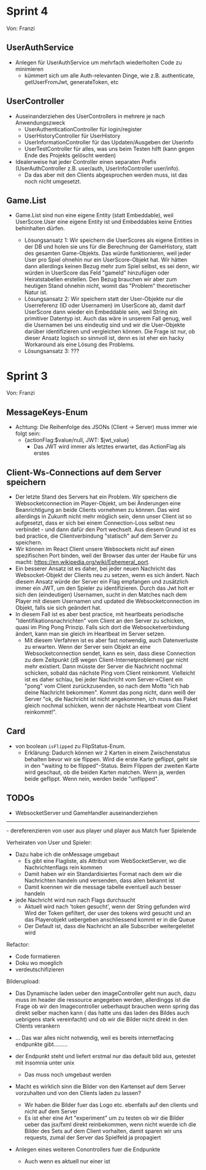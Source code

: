 # Sprint 4

Von: Franzi

## UserAuthService

- Anlegen für UserAuthService um mehrfach wiederholten Code zu minimieren
    - kümmert sich um alle Auth-relevanten Dinge, wie z.B. authenticate, getUserFromJwt, generateToken, etc

## UserController

- Auseinanderziehen des UserControllers in mehrere je nach Anwendungszweck
    - UserAuthenticationController für login/register
    - UserHistoryController für UserHistory
    - UserInformationController für das Updaten/Ausgeben der Userinfo
    - UserTestController für alles, was uns beim Testen hilft (kann gegen Ende des Projekts gelöscht werden)
- Idealerweise hat jeder Controller einen separaten Prefix (UserAuthController z.B. user/auth, UserInfoController
  user/info).
    - Da das aber mit den Clients abgesprochen werden muss, ist das noch nicht umgesetzt.

## Game.List<UserScore>

- Game.List<UserScores> sind nun eine eigene Entity (statt Embeddable), weil UserScore.User eine eigene Entity ist und
  Embeddables keine Entities behinhalten dürfen.
    - Lösungsansatz 1: Wir speichern die UserScores als eigene Entities in der DB und holen sie uns für die Berechnung
      der GameHistory, statt des gesamten Game-Objekts. Das würde funktionieren, weil jeder User pro Spiel ohnehin nur
      ein UserScore-Objekt hat. Wir hätten dann allerdings keinen Bezug mehr zum Spiel selbst, es sei denn, wir würden
      in UserScore das Feld "gameId" hinzufügen oder Heiratstabellen erstellen. Den Bezug brauchen wir aber zum heutigen
      Stand ohnehin nicht, womit das "Problem" theoretischer Natur ist.
    - Lösungsansatz 2: Wir speichern statt der User-Objekte nur die Userreferenz (ID oder Usernamen) im UserScore ab,
      damit darf UserScore dann wieder ein Embeddable sein, weil String ein primitiver Datentyp ist. Auch das wäre in
      unserem Fall genug, weil die Usernamen bei uns eindeutig sind und wir die User-Objekte darüber identifizieren und
      vergleichen können. Die Frage ist nur, ob dieser Ansatz logisch so sinnvoll ist, denn es ist eher ein hacky
      Workaround als eine Lösung des Problems.
    - Lösungsansatz 3: ???

# Sprint 3

Von: Franzi

## MessageKeys-Enum

- Achtung: Die Reihenfolge des JSONs (Client -> Server) muss immer wie folgt sein:
    - {actionFlag:$value/null, JWT: $jwt_value}
        - Das JWT wird immer als letztes erwartet, das ActionFlag als erstes

## Client-Ws-Connections auf dem Server speichern

- Der letzte Stand des Servers hat ein Problem. Wir speichern die Websocketconnection im Player-Objekt, um bei
  Änderungen eine Beanrichtigung an beide Clients vornehmen zu können. Das wird allerdings in Zukunft nicht mehr möglich
  sein, denn unser Client ist so aufgesetzt, dass er sich bei einem Connection-Loss selbst neu verbindet - und dann
  dafür den Port wechselt. Aus diesem Grund ist es bad practice, die Clientverbindung "statisch" auf dem Server zu
  speichern.
- Wir können im React Client unsere Websockets nicht auf einen spezifischen Port binden, weil der Browser das unter der
  Haube für uns macht: https://en.wikipedia.org/wiki/Ephemeral_port.
- Ein besserer Ansatz ist es daher, bei jeder neuen Nachricht das Websocket-Objekt der Clients neu zu setzen, wenn es
  sich ändert. Nach diesem Ansatz würde der Server ein Flag empfangen und zusätzlich immer ein JWT, um den Spieler zu
  identifizieren. Durch das Jwt holt er sich den (eindeutigen) Usernamen, sucht in den Matches nach dem Player mit
  diesem Usernamen und updated die Websocketconnection im Objekt, falls sie sich geändert hat.
- In diesem Fall ist es aber best practice, mit heartbeats periodische "Identifikationsnachrichten" vom Client an den
  Server zu schicken, quasi im Ping Pong Prinzip. Falls sich dort die Websocketverbindung ändert, kann man sie gleich im
  Heartbeat im Server setzen.
    - Mit diesem Verfahren ist es aber fast notwendig, auch Datenverluste zu erwarten. Wenn der Server sein Objekt an
      eine Websocketconnection sendet, kann es sein, dass diese Connection zu dem Zeitpunkt (zB wegen
      Client-Internetproblemen) gar nicht mehr existiert. Dann müsste der Server die Nachricht nochmal schicken, sobald
      das nächste Ping vom Client reinkommt. Vielleicht ist es daher schlau, bei jeder Nachricht vom Server->Client
      ein "pong" vom Client zurückzusenden, so nach dem Motto "ich hab deine Nachricht bekommen". Kommt das pong nicht,
      dann weiß der Server "ok, die Nachricht ist nicht angekommen, ich muss das Paket gleich nochmal schicken, wenn der
      nächste Heartbeat vom Client reinkommt!".

## Card

- von boolean `isFlipped` zu FlipStatus-Enum.
    - Erklärung: Dadurch können wir 2 Karten in einem Zwischenstatus behalten bevor wir sie flippen. Wird die erste
      Karte geflippt, geht sie in den "waiting to be flipped"-Status. Beim Flippen der zweiten Karte wird geschaut, ob
      die beiden Karten matchen. Wenn ja, werden beide geflippt. Wenn nein, werden beide "unflipped".

## TODOs

- WebsocketServer und GameHandler auseinanderziehen

<hr>
- dereferenzieren von user aus player und player aus Match fuer Spielende

Verheiraten von User und Spieler:

- Dazu habe ich die onMessage umgebaut
    - Es gibt eine Flagliste, als Attribut vom WebSocketServer, wo die Nachrichtenflags rein kommen
    - Damit haben wir ein Standardisiertes Format nach dem wir die Nachrichten handeln und versenden, dass allen bekannt
      ist
    - Damit koennen wir die message tabelle eventuell auch besser handeln
- jede Nachricht wird nun nach Flags durchsucht
    - Aktuell wird nach 'token gesucht', wenn der String gefunden wird Wird der Token gefiltert, der user des tokens
      wird gesucht und an das Playerobjekt uebergeben anschliessend kommt er in die Queue
    - Der Default ist, dass die Nachricht an alle Subscriber weitergeleitet wird

Refactor:

- Code formatieren
- Doku wo moeglich
- verdeutschifizieren

Bilderupload:

- Das Dynamische laden ueber den imageController geht nun auch, dazu muss im header die ressource angegeben werden,
  allerdinggs ist die Frage ob wir den Imagecontroller ueberhaupt brauchen wenn spring das direkt selber machen kann (
  das hatte uns das laden des Bildes auch uebrigens stark vereinfacht)
  und ob wir die Bilder nicht direkt in den Clients verankern
- ... Das war alles nicht notwendig, weil es bereits internetfacing endpunkte gibt.........
- der Endpunkt steht und liefert erstmal nur das default bild aus, getestet mit insomnia unter unix
    - Das muss noch umgebaut werden
- Macht es wirklich sinn die Bilder von den Kartenset auf dem Server vorzuhalten und von den Clients laden zu lassen?
    - Wir haben die Bilder fuer das Logo etc. ebenfalls auf den clients und nicht auf dem Server
    - Es ist eher eine Art "experiment" um zu testen ob wir die Bilder ueber das jsx/fxml direkt reinbekommen, wenn
      nicht wuerde ich die Bilder des Sets auf dem Client vorhalten, damit sparen wir uns requests, zumal der Server das
      Spielfeld ja propagiert

- Anlegen eines weiteren Conontrollers fuer die Endpunkte
    - Auch wenn es aktuell nur einer ist